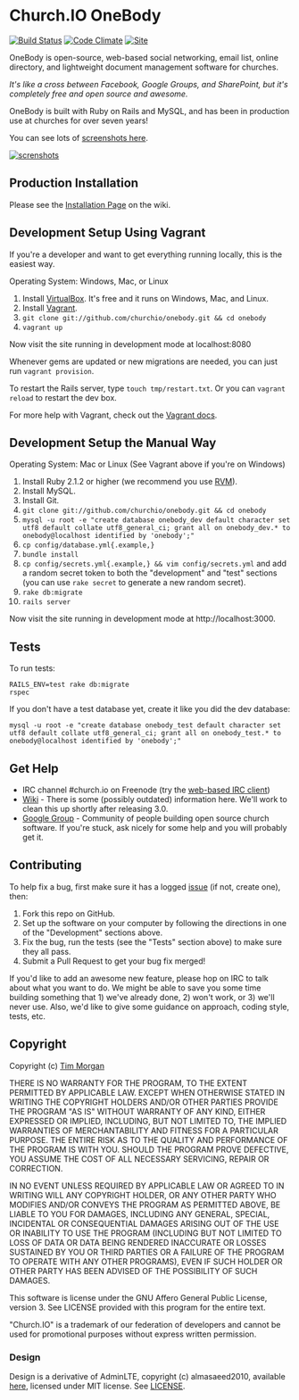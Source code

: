 # Church.IO OneBody

[![Build Status](http://img.shields.io/travis/churchio/onebody.svg?style=flat)](https://travis-ci.org/churchio/onebody)
[![Code Climate](http://img.shields.io/codeclimate/github/churchio/onebody.svg?style=flat)](https://codeclimate.com/github/churchio/onebody)
[![Site](http://img.shields.io/codeclimate/github/churchio/onebody.svg?style=flat)](http://church.io)

OneBody is open-source, web-based social networking, email list, online directory, and lightweight document management software for churches.

*It's like a cross between Facebook, Google Groups, and SharePoint, but it's completely free and open source and awesome.*

OneBody is built with Ruby on Rails and MySQL, and has been in production use at churches for over seven years!

You can see lots of [screenshots here](https://www.flickr.com/photos/timothymorgan/sets/72157644451251789).

[![screnshots](https://farm4.staticflickr.com/3907/14330229528_250bd697d7.jpg)](https://www.flickr.com/photos/timothymorgan/sets/72157644451251789)

## Production Installation

Please see the [Installation Page](https://github.com/churchio/onebody/wiki/Installation) on the wiki.

## Development Setup Using Vagrant

If you're a developer and want to get everything running locally, this is the easiest way.

Operating System: Windows, Mac, or Linux

1. Install [VirtualBox](https://www.virtualbox.org/wiki/Downloads). It's free and it runs on Windows, Mac, and Linux.
2. Install [Vagrant](http://docs.vagrantup.com/v2/installation/index.html).
3. `git clone git://github.com/churchio/onebody.git && cd onebody`
4. `vagrant up`

Now visit the site running in development mode at localhost:8080

Whenever gems are updated or new migrations are needed, you can just run `vagrant provision`.

To restart the Rails server, type `touch tmp/restart.txt`. Or you can `vagrant reload` to restart the dev box.

For more help with Vagrant, check out the [Vagrant docs](http://docs.vagrantup.com/v2/).

## Development Setup the Manual Way

Operating System: Mac or Linux (See Vagrant above if you're on Windows)

1. Install Ruby 2.1.2 or higher (we recommend you use [RVM](https://rvm.io/)).
2. Install MySQL.
3. Install Git.
4. `git clone git://github.com/churchio/onebody.git && cd onebody`
5. `mysql -u root -e "create database onebody_dev default character set utf8 default collate utf8_general_ci; grant all on onebody_dev.* to onebody@localhost identified by 'onebody';"`
6. `cp config/database.yml{.example,}`
7. `bundle install`
8. `cp config/secrets.yml{.example,} && vim config/secrets.yml` and add a random secret token to both the "development" and "test" sections (you can use `rake secret` to generate a new random secret).
9. `rake db:migrate`
10. `rails server`

Now visit the site running in development mode at http://localhost:3000.

## Tests

To run tests:

```
RAILS_ENV=test rake db:migrate
rspec
```

If you don't have a test database yet, create it like you did the dev database:

```
mysql -u root -e "create database onebody_test default character set utf8 default collate utf8_general_ci; grant all on onebody_test.* to onebody@localhost identified by 'onebody';"
```

## Get Help

* IRC channel #church.io on Freenode (try the [web-based IRC client](https://webchat.freenode.net/?channels=#church.io))
* [Wiki](http://wiki.github.com/churchio/onebody) - There is some (possibly outdated) information here. We'll work to clean this up shortly after releasing 3.0.
* [Google Group](http://groups.google.com/group/churchio) - Community of people building open source church software. If you're stuck, ask nicely for some help and you will probably get it.

## Contributing

To help fix a bug, first make sure it has a logged [issue](https://github.com/churchio/onebody/issues) (if not, create one), then:

1. Fork this repo on GitHub.
2. Set up the software on your computer by following the directions in one of the "Development" sections above.
3. Fix the bug, run the tests (see the "Tests" section above) to make sure they all pass.
4. Submit a Pull Request to get your bug fix merged!

If you'd like to add an awesome new feature, please hop on IRC to talk about what you want to do. We might be able to save you some time building something that 1) we've already done, 2) won't work, or 3) we'll never use. Also, we'd like to give some guidance on approach, coding style, tests, etc.

## Copyright

Copyright (c) [Tim Morgan](http://timmorgan.org)

THERE IS NO WARRANTY FOR THE PROGRAM, TO THE EXTENT PERMITTED BY APPLICABLE LAW. EXCEPT WHEN OTHERWISE STATED IN WRITING THE COPYRIGHT HOLDERS AND/OR OTHER PARTIES PROVIDE THE PROGRAM "AS IS" WITHOUT WARRANTY OF ANY KIND, EITHER EXPRESSED OR IMPLIED, INCLUDING, BUT NOT LIMITED TO, THE IMPLIED WARRANTIES OF MERCHANTABILITY AND FITNESS FOR A PARTICULAR PURPOSE. THE ENTIRE RISK AS TO THE QUALITY AND PERFORMANCE OF THE PROGRAM IS WITH YOU. SHOULD THE PROGRAM PROVE DEFECTIVE, YOU ASSUME THE COST OF ALL NECESSARY SERVICING, REPAIR OR CORRECTION.

IN NO EVENT UNLESS REQUIRED BY APPLICABLE LAW OR AGREED TO IN WRITING WILL ANY COPYRIGHT HOLDER, OR ANY OTHER PARTY WHO MODIFIES AND/OR CONVEYS THE PROGRAM AS PERMITTED ABOVE, BE LIABLE TO YOU FOR DAMAGES, INCLUDING ANY GENERAL, SPECIAL, INCIDENTAL OR CONSEQUENTIAL DAMAGES ARISING OUT OF THE USE OR INABILITY TO USE THE PROGRAM (INCLUDING BUT NOT LIMITED TO LOSS OF DATA OR DATA BEING RENDERED INACCURATE OR LOSSES SUSTAINED BY YOU OR THIRD PARTIES OR A FAILURE OF THE PROGRAM TO OPERATE WITH ANY OTHER PROGRAMS), EVEN IF SUCH HOLDER OR OTHER PARTY HAS BEEN ADVISED OF THE POSSIBILITY OF SUCH DAMAGES.

This software is license under the GNU Affero General Public License, version 3. See LICENSE provided with this program for the entire text.

"Church.IO" is a trademark of our federation of developers and cannot be used for promotional purposes without express written permission.

### Design

Design is a derivative of AdminLTE, copyright (c) almasaeed2010, available [here](https://github.com/almasaeed2010/AdminLTE), licensed under MIT license. See [LICENSE](https://github.com/almasaeed2010/AdminLTE/blob/master/LICENSE).
